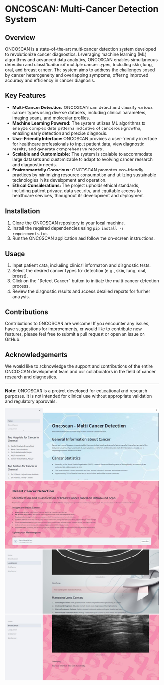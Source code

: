 # ONCOSCAN: Multi-Cancer Detection System

## Overview
ONCOSCAN is a state-of-the-art multi-cancer detection system developed to revolutionize cancer diagnostics. Leveraging machine learning (ML) algorithms and advanced data analytics, ONCOSCAN enables simultaneous detection and classification of multiple cancer types, including skin, lung, oral, and breast cancer. The system aims to address the challenges posed by cancer heterogeneity and overlapping symptoms, offering improved accuracy and efficiency in cancer diagnosis.

## Key Features
- **Multi-Cancer Detection:** ONCOSCAN can detect and classify various cancer types using diverse datasets, including clinical parameters, imaging scans, and molecular profiles.
- **Machine Learning Powered:** The system utilizes ML algorithms to analyze complex data patterns indicative of cancerous growths, enabling early detection and precise diagnosis.
- **User-Friendly Interface:** ONCOSCAN provides a user-friendly interface for healthcare professionals to input patient data, view diagnostic results, and generate comprehensive reports.
- **Scalable and Customizable:** The system is scalable to accommodate large datasets and customizable to adapt to evolving cancer research and diagnostic needs.
- **Environmentally Conscious:** ONCOSCAN promotes eco-friendly practices by minimizing resource consumption and utilizing sustainable technologies in its development and operation.
- **Ethical Considerations:** The project upholds ethical standards, including patient privacy, data security, and equitable access to healthcare services, throughout its development and deployment.

## Installation
1. Clone the ONCOSCAN repository to your local machine.
2. Install the required dependencies using `pip install -r requirements.txt`.
3. Run the ONCOSCAN application and follow the on-screen instructions.

## Usage
1. Input patient data, including clinical information and diagnostic tests.
2. Select the desired cancer types for detection (e.g., skin, lung, oral, breast).
3. Click on the "Detect Cancer" button to initiate the multi-cancer detection process.
4. Review the diagnostic results and access detailed reports for further analysis.

## Contributions
Contributions to ONCOSCAN are welcome! If you encounter any issues, have suggestions for improvements, or would like to contribute new features, please feel free to submit a pull request or open an issue on GitHub.

## Acknowledgements
We would like to acknowledge the support and contributions of the entire ONCOSCAN development team and our collaborators in the field of cancer research and diagnostics.

---

**Note:** ONCOSCAN is a project developed for educational and research purposes. It is not intended for clinical use without appropriate validation and regulatory approvals.

![Home page of th web application](img/homepage.jpg)
![Breast cancer detection site](img/BreastCancerDetectionSite.jpg)
![Lung Cancer detected in the uploaded MRI](img/Lungcancer.jpg)
![Person is detcted to be non cancerous on uplaoding the mammogram ](img/NONCANCER.jpg)

